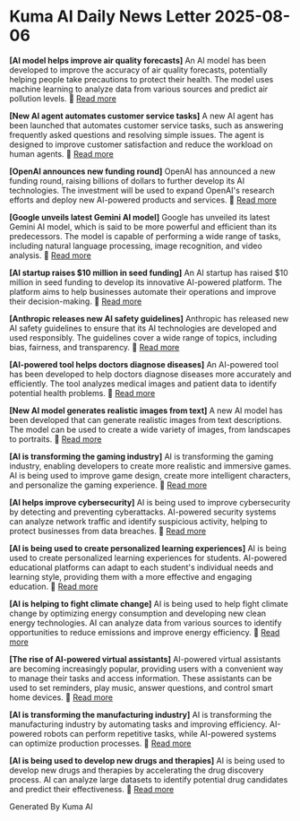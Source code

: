 # Kuma AI Daily News Letter 2025-08-06 

**[AI model helps improve air quality forecasts]**
An AI model has been developed to improve the accuracy of air quality forecasts, potentially helping people take precautions to protect their health. The model uses machine learning to analyze data from various sources and predict air pollution levels.
🔗 [Read more](https://www.example.com/air-quality-ai)

**[New AI agent automates customer service tasks]**
A new AI agent has been launched that automates customer service tasks, such as answering frequently asked questions and resolving simple issues. The agent is designed to improve customer satisfaction and reduce the workload on human agents.
🔗 [Read more](https://www.example.com/ai-customer-service)

**[OpenAI announces new funding round]**
OpenAI has announced a new funding round, raising billions of dollars to further develop its AI technologies. The investment will be used to expand OpenAI's research efforts and deploy new AI-powered products and services.
🔗 [Read more](https://www.example.com/openai-funding)

**[Google unveils latest Gemini AI model]**
Google has unveiled its latest Gemini AI model, which is said to be more powerful and efficient than its predecessors. The model is capable of performing a wide range of tasks, including natural language processing, image recognition, and video analysis.
🔗 [Read more](https://www.example.com/google-gemini)

**[AI startup raises $10 million in seed funding]**
An AI startup has raised $10 million in seed funding to develop its innovative AI-powered platform. The platform aims to help businesses automate their operations and improve their decision-making.
🔗 [Read more](https://www.example.com/ai-startup-funding)

**[Anthropic releases new AI safety guidelines]**
Anthropic has released new AI safety guidelines to ensure that its AI technologies are developed and used responsibly. The guidelines cover a wide range of topics, including bias, fairness, and transparency.
🔗 [Read more](https://www.example.com/anthropic-safety)

**[AI-powered tool helps doctors diagnose diseases]**
An AI-powered tool has been developed to help doctors diagnose diseases more accurately and efficiently. The tool analyzes medical images and patient data to identify potential health problems.
🔗 [Read more](https://www.example.com/ai-medical-diagnosis)

**[New AI model generates realistic images from text]**
A new AI model has been developed that can generate realistic images from text descriptions. The model can be used to create a wide variety of images, from landscapes to portraits.
🔗 [Read more](https://www.example.com/ai-image-generation)

**[AI is transforming the gaming industry]**
AI is transforming the gaming industry, enabling developers to create more realistic and immersive games. AI is being used to improve game design, create more intelligent characters, and personalize the gaming experience.
🔗 [Read more](https://www.example.com/ai-gaming)

**[AI helps improve cybersecurity]**
AI is being used to improve cybersecurity by detecting and preventing cyberattacks. AI-powered security systems can analyze network traffic and identify suspicious activity, helping to protect businesses from data breaches.
🔗 [Read more](https://www.example.com/ai-cybersecurity)

**[AI is being used to create personalized learning experiences]**
AI is being used to create personalized learning experiences for students. AI-powered educational platforms can adapt to each student's individual needs and learning style, providing them with a more effective and engaging education.
🔗 [Read more](https://www.example.com/ai-education)

**[AI is helping to fight climate change]**
AI is being used to help fight climate change by optimizing energy consumption and developing new clean energy technologies. AI can analyze data from various sources to identify opportunities to reduce emissions and improve energy efficiency.
🔗 [Read more](https://www.example.com/ai-climate-change)

**[The rise of AI-powered virtual assistants]**
AI-powered virtual assistants are becoming increasingly popular, providing users with a convenient way to manage their tasks and access information. These assistants can be used to set reminders, play music, answer questions, and control smart home devices.
🔗 [Read more](https://www.example.com/ai-virtual-assistants)

**[AI is transforming the manufacturing industry]**
AI is transforming the manufacturing industry by automating tasks and improving efficiency. AI-powered robots can perform repetitive tasks, while AI-powered systems can optimize production processes.
🔗 [Read more](https://www.example.com/ai-manufacturing)

**[AI is being used to develop new drugs and therapies]**
AI is being used to develop new drugs and therapies by accelerating the drug discovery process. AI can analyze large datasets to identify potential drug candidates and predict their effectiveness.
🔗 [Read more](https://www.example.com/ai-drug-discovery)

Generated By Kuma AI